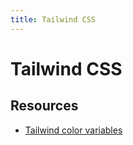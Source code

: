 ```yaml
---
title: Tailwind CSS
---
```


# Tailwind CSS

## Resources

- [Tailwind color variables](https://gist.github.com/minutiae/3983bb128ad1756ae67ca1bccc184d4c)
